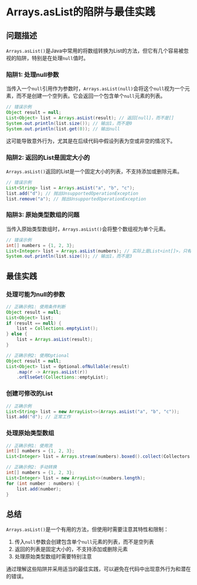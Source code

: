 # Arrays.asList的陷阱与最佳实践

## 问题描述

`Arrays.asList()`是Java中常用的将数组转换为List的方法，但它有几个容易被忽视的陷阱，特别是在处理`null`值时。

### 陷阱1: 处理null参数

当传入一个`null`引用作为参数时，`Arrays.asList(null)`会将这个`null`视为一个元素，而不是创建一个空列表。它会返回一个包含单个`null`元素的列表。

```java
// 错误示例
Object result = null;
List<Object> list = Arrays.asList(result); // 返回[null]，而不是[]
System.out.println(list.size()); // 输出1，而不是0
System.out.println(list.get(0)); // 输出null
```

这可能导致意外行为，尤其是在后续代码中假设列表为空或非空的情况下。

### 陷阱2: 返回的List是固定大小的

`Arrays.asList()`返回的List是一个固定大小的列表，不支持添加或删除元素。

```java
// 错误示例
List<String> list = Arrays.asList("a", "b", "c");
list.add("d"); // 抛出UnsupportedOperationException
list.remove("a"); // 抛出UnsupportedOperationException
```

### 陷阱3: 原始类型数组的问题

当传入原始类型数组时，`Arrays.asList()`会将整个数组视为单个元素。

```java
// 错误示例
int[] numbers = {1, 2, 3};
List<Integer> list = Arrays.asList(numbers); // 实际上是List<int[]>，只有一个元素
System.out.println(list.size()); // 输出1，而不是3
```

## 最佳实践

### 处理可能为null的参数

```java
// 正确示例1: 使用条件判断
Object result = null;
List<Object> list;
if (result == null) {
    list = Collections.emptyList();
} else {
    list = Arrays.asList(result);
}
```

```java
// 正确示例2: 使用Optional
Object result = null;
List<Object> list = Optional.ofNullable(result)
    .map(r -> Arrays.asList(r))
    .orElseGet(Collections::emptyList);
```

### 创建可修改的List

```java
// 正确示例
List<String> list = new ArrayList<>(Arrays.asList("a", "b", "c"));
list.add("d"); // 正常工作
```

### 处理原始类型数组

```java
// 正确示例1: 使用流
int[] numbers = {1, 2, 3};
List<Integer> list = Arrays.stream(numbers).boxed().collect(Collectors.toList());
```

```java
// 正确示例2: 手动转换
int[] numbers = {1, 2, 3};
List<Integer> list = new ArrayList<>(numbers.length);
for (int number : numbers) {
    list.add(number);
}
```

## 总结

`Arrays.asList()`是一个有用的方法，但使用时需要注意其特性和限制：

1. 传入`null`参数会创建包含单个`null`元素的列表，而不是空列表
2. 返回的列表是固定大小的，不支持添加或删除元素
3. 处理原始类型数组时需要特别注意

通过理解这些陷阱并采用适当的最佳实践，可以避免在代码中出现意外行为和潜在的错误。

